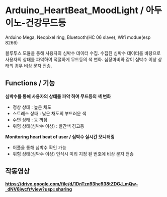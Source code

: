 # Arduino_HeartBeat_MoodLight / 아두이노-건강무드등
Arduino Mega, Neopixel ring, Bluetooth(HC 06 slave), Wifi modue(esp 8266)

블루투스 모듈을 통해 사용자의 심박수 데이터 수집.
수집된 심박수 데이터를 바탕으로 사용자의 상태를 파악하여 적절하게 무드등의 색 변화.
심장마비와 같이 심박수 이상 상태의 경우 비상 문자 전송.

## Functions / 기능
**심박수를 통해 사용자의 상태를 파악 하여 무드등의 색 변화**
* 정상 상태 : 높은 채도
* 스트레스 상태 : 낮은 채도의 부드러운 색
* 수면 상태 : 등 꺼짐
* 위험 상태(심박수 이상) : 빨간색 경고등

**Monitoring heart beat of user / 심박수 실시간 모니터링**
* 어플을 통해  심박수 확인 가능
* 위험 상태(심박수 이상) 인식시 미리 지정 된 번호에 비상 문자 전송

## 작동영상
**https://drive.google.com/file/d/1DnTzn93he938tZDGJ_mQw-_dNV6jwcfr/view?usp=sharing**

